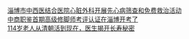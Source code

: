   
[淄博市中西医结合医院心脏外科开展先心病筛查和免费救治活动](http://www.dianyue.me/archives/950/3mjjcj6bi3jinljt/)  
[中商职鉴首期高级修脚师考评认证在淄博开考了](http://www.dianyue.me/archives/270/cf2g2prvhrw26guo/)  
[114岁老人从清朝活到现在，医生揭开长寿秘密](http://www.dianyue.me/archives/066/2tj0vveghvjrrxxv/)